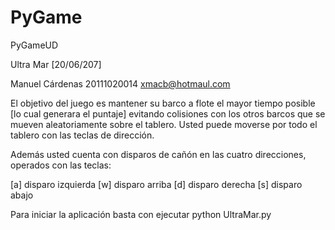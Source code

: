 # PyGame
PyGameUD

Ultra Mar [20/06/207] 
 
 
Manuel Cárdenas 
20111020014 
xmacb@hotmaul.com 
 
 
El objetivo del juego es mantener su barco a flote el mayor tiempo posible [lo cual generara el puntaje] evitando colisiones con los otros barcos que se mueven aleatoriamente sobre el tablero. Usted puede moverse por todo el tablero con las teclas de dirección. 
 
 
Además usted cuenta con disparos de cañón en las cuatro direcciones, operados con las teclas: 
 
 
[a] disparo izquierda 
[w] disparo arriba 
[d] disparo derecha 
[s] disparo abajo 
 
 
Para iniciar la aplicación basta con ejecutar 
python UltraMar.py
